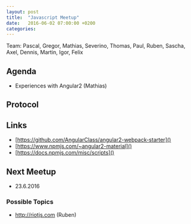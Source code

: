 ```yaml
---
layout: post
title:  "Javascript Meetup"
date:   2016-06-02 07:00:00 +0200
categories:
---
```


Team: Pascal, Gregor, Mathias, Severino, Thomas, Paul, Ruben, Sascha, Axel, Dennis, Martin, Igor, Felix

## Agenda

- Experiences with Angular2 (Mathias)

## Protocol

## Links
- [https://github.com/AngularClass/angular2-webpack-starter]()
- [https://www.npmjs.com/~angular2-material]()
- [https://docs.npmjs.com/misc/scripts]()

## Next Meetup

- 23.6.2016

### Possible Topics
- http://riotjs.com (Ruben) 
